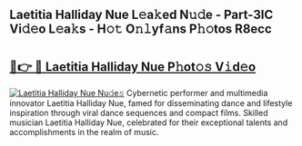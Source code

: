 ## Laetitia Halliday Nue L𝚎a𝚔ed N𝚞𝚍e - Part-3IC Vi𝚍𝚎o L𝚎a𝚔s - H𝚘𝚝 O𝚗𝚕yf𝚊ns P𝚑𝚘tos R8ecc

# <h2><a href="http://kfewow6.oniu.top/?m=Laetitia+Halliday+Nue">🔗👉 🔴 Laetitia Halliday Nue P𝚑ot𝚘𝚜 V𝚒d𝚎o</a></h2>

[![Laetitia Halliday Nue Nu𝚍e𝚜](https://i.imgur.com/0qMVB7G.gif)](http://kfewow6.oniu.top/?m=Laetitia+Halliday+Nue)
Cybernetic performer and multimedia innovator Laetitia Halliday Nue, famed for disseminating dance and lifestyle inspiration through viral dance sequences and compact films. Skilled musician Laetitia Halliday Nue, celebrated for their exceptional talents and accomplishments in the realm of music.  
